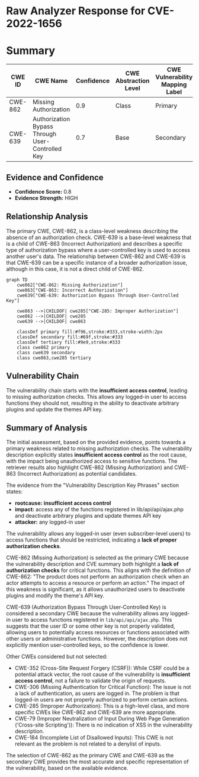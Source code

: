 # Raw Analyzer Response for CVE-2022-1656

# Summary
| CWE ID | CWE Name | Confidence | CWE Abstraction Level | CWE Vulnerability Mapping Label | CWE-Vulnerability Mapping Notes |
|---|---|---|---|---|---|
| CWE-862 | Missing Authorization | 0.9 | Class | Primary | Allowed-with-Review |
| CWE-639 | Authorization Bypass Through User-Controlled Key | 0.7 | Base | Secondary | Allowed |

## Evidence and Confidence

*   **Confidence Score:** 0.8
*   **Evidence Strength:** HIGH

## Relationship Analysis
The primary CWE, CWE-862, is a class-level weakness describing the absence of an authorization check. CWE-639 is a base-level weakness that is a child of CWE-863 (Incorrect Authorization) and describes a specific type of authorization bypass where a user-controlled key is used to access another user's data. The relationship between CWE-862 and CWE-639 is that CWE-639 can be a specific instance of a broader authorization issue, although in this case, it is not a direct child of CWE-862.

```mermaid
graph TD
    cwe862["CWE-862: Missing Authorization"]
    cwe863["CWE-863: Incorrect Authorization"]
    cwe639["CWE-639: Authorization Bypass Through User-Controlled Key"]

    cwe863 -->|CHILDOF| cwe285["CWE-285: Improper Authorization"]
    cwe862 -->|CHILDOF| cwe285
    cwe639 -->|CHILDOF| cwe863

    classDef primary fill:#f96,stroke:#333,stroke-width:2px
    classDef secondary fill:#69f,stroke:#333
    classDef tertiary fill:#9e9,stroke:#333
    class cwe862 primary
    class cwe639 secondary
    class cwe863,cwe285 tertiary
```

## Vulnerability Chain
The vulnerability chain starts with the **insufficient access control**, leading to missing authorization checks. This allows any logged-in user to access functions they should not, resulting in the ability to deactivate arbitrary plugins and update the themes API key.

## Summary of Analysis
The initial assessment, based on the provided evidence, points towards a primary weakness related to missing authorization checks. The vulnerability description explicitly states **insufficient access control** as the root cause, with the impact being unauthorized access to sensitive functions. The retriever results also highlight CWE-862 (Missing Authorization) and CWE-863 (Incorrect Authorization) as potential candidates.

The evidence from the "Vulnerability Description Key Phrases" section states:
*   **rootcause:** **insufficient access control**
*   **impact:** access any of the functions registered in lib/api/api/ajax.php and deactivate arbitrary plugins and update themes API key
*   **attacker:** any logged-in user

The vulnerability allows any logged-in user (even subscriber-level users) to access functions that should be restricted, indicating a **lack of proper authorization checks**.

CWE-862 (Missing Authorization) is selected as the primary CWE because the vulnerability description and CVE summary both highlight a **lack of authorization checks** for critical functions. This aligns with the definition of CWE-862: "The product does not perform an authorization check when an actor attempts to access a resource or perform an action." The impact of this weakness is significant, as it allows unauthorized users to deactivate plugins and modify the theme's API key.

CWE-639 (Authorization Bypass Through User-Controlled Key) is considered a secondary CWE because the vulnerability allows any logged-in user to access functions registered in `lib/api/api/ajax.php`. This suggests that the user ID or some other key is not properly validated, allowing users to potentially access resources or functions associated with other users or administrative functions. However, the description does not explicitly mention user-controlled keys, so the confidence is lower.

Other CWEs considered but not selected:

*   CWE-352 (Cross-Site Request Forgery (CSRF)): While CSRF could be a potential attack vector, the root cause of the vulnerability is **insufficient access control**, not a failure to validate the origin of requests.
*   CWE-306 (Missing Authentication for Critical Function): The issue is not a lack of authentication, as users are logged in. The problem is that logged-in users are not properly authorized to perform certain actions.
*   CWE-285 (Improper Authorization): This is a high-level class, and more specific CWEs like CWE-862 and CWE-639 are more appropriate.
*   CWE-79 (Improper Neutralization of Input During Web Page Generation ('Cross-site Scripting')): There is no indication of XSS in the vulnerability description.
*   CWE-184 (Incomplete List of Disallowed Inputs): This CWE is not relevant as the problem is not related to a denylist of inputs.

The selection of CWE-862 as the primary CWE and CWE-639 as the secondary CWE provides the most accurate and specific representation of the vulnerability, based on the available evidence.